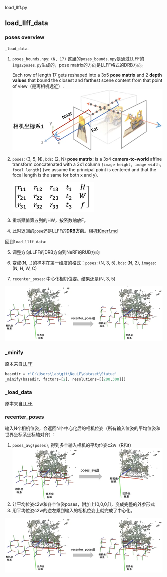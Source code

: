 

load_llff.py

## load_llff_data

### poses overview

`_load_data`: 
1. `poses_bounds.npy`: `(N, 17)`
    这里的`poses_bounds.npy`是通过LLFF的`imgs2poses.py`生成的，pose matrix的方向是LLFF格式的DRB方向。
    
    Each row of length 17 gets reshaped into a 3x5 **pose matrix** and 2 **depth values** that bound the closest and farthest scene content from that point of view（是离相机远近）.
    ![图 2](../images/f4fa168a98ab0798258aa42612f94e3339b11ad22a62a29ca9b7d8b5d03a3f16.png)  
    
2. `poses`: (3, 5, N), `bds`: (2, N)
    **pose matrix**: is a 3x4 **camera-to-world** affine transform concatenated with a 3x1 column `[image height, image width, focal length]` (we assume the principal point is centered and that the focal length is the same for both x and y).
    
    ![图 1](../images/65c171c2a4b9aa3a5fc126e3e104a72b9e20071fae1669f6dc762058466db680.png)

3. 重新赋值第五列的HW，按系数缩放F。

4. 此时返回的`pose`还是LLFF的**DRB方向**。[相机和nerf.md](./相机和nerf.md)

回到`load_llff_data`:

5. 调整方向LLFF的DRB方向到NeRF的RUB方向

6. 变成(N,...)的样本在第一维度的格式：`poses`: (N, 3, 5), `bds`: (N, 2), `images`: (N, H, W, C)

7. `recenter_poses`: 中心化相机位姿。结果还是(N, 3, 5)

![图 6](../images/ad6950fac7b21105815413e7da8faaf7ebbfd28a4f7aeedefbed1b10e2f6b601.png)  


### _minify

原本来自[LLFF](https://github.com/Fyusion/LLFF/blob/master/llff/poses/pose_utils.py#L195)

```python
basedir = r'C:\Users\lab\git\NeuLF\dataset\Statue'
_minify(basedir, factors=[2], resolutions=[[200,300]])
```

### _load_data

原本来自[LLFF](https://github.com/Fyusion/LLFF/blob/master/llff/poses/pose_utils.py#L195)


### recenter_poses
输入N个相机位姿，会返回N个中心化后的相机位姿（所有输入位姿的平均位姿和世界坐标系坐标轴对齐）：
1. `poses_avg(poses)`, 得到多个输入相机的平均位姿c2w（R和t）
    ![图 7](../images/9d4c8f60aa3c6446d765cb69f9bafe5803ecbd64ea7cc6e56864ac28e2c6a04f.png)  
2. 让平均位姿c2w和各个位姿poses，附加上[0,0,0,1]，变成完整的外参形式
3. 用平均位姿c2w的逆左乘到输入的相机位姿上就完成了中心化。

![图 6](../images/ad6950fac7b21105815413e7da8faaf7ebbfd28a4f7aeedefbed1b10e2f6b601.png)  


